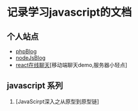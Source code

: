 # 记录学习javascript的文档

## 个人站点

* [phpBlog](https://www.yxlblog.com/)
* [nodeJsBlog](https://ah.yxlblog.com/)
* [react在线聊天](http://chats.yxlblog.com)[移动端聊天demo,服务器小轻点]

## javascript 系列
1. [JavaScirpt深入之从原型到原型链]